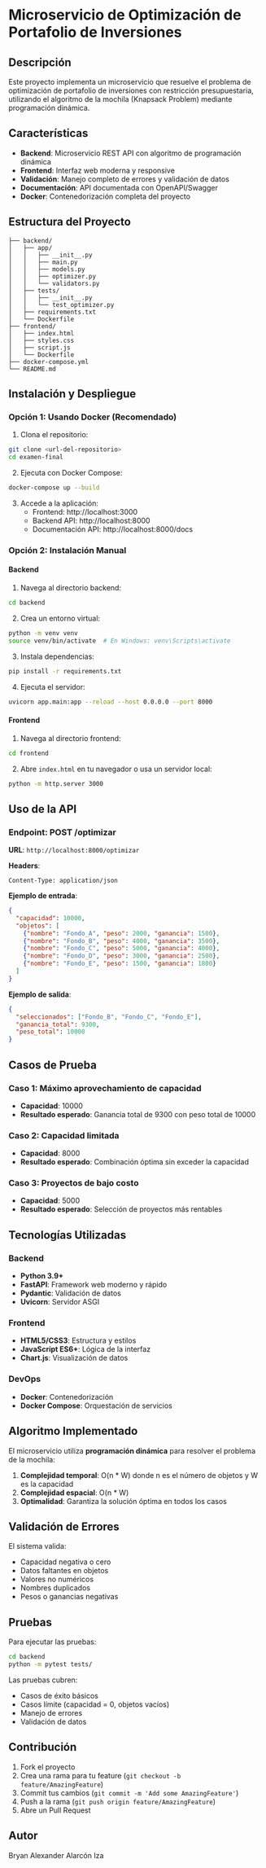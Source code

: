 # Microservicio de Optimización de Portafolio de Inversiones

## Descripción

Este proyecto implementa un microservicio que resuelve el problema de optimización de portafolio de inversiones con restricción presupuestaria, utilizando el algoritmo de la mochila (Knapsack Problem) mediante programación dinámica.

## Características

- **Backend**: Microservicio REST API con algoritmo de programación dinámica
- **Frontend**: Interfaz web moderna y responsive
- **Validación**: Manejo completo de errores y validación de datos
- **Documentación**: API documentada con OpenAPI/Swagger
- **Docker**: Contenedorización completa del proyecto

## Estructura del Proyecto

```
├── backend/
│   ├── app/
│   │   ├── __init__.py
│   │   ├── main.py
│   │   ├── models.py
│   │   ├── optimizer.py
│   │   └── validators.py
│   ├── tests/
│   │   ├── __init__.py
│   │   └── test_optimizer.py
│   ├── requirements.txt
│   └── Dockerfile
├── frontend/
│   ├── index.html
│   ├── styles.css
│   ├── script.js
│   └── Dockerfile
├── docker-compose.yml
└── README.md
```

## Instalación y Despliegue

### Opción 1: Usando Docker (Recomendado)

1. Clona el repositorio:
```bash
git clone <url-del-repositorio>
cd examen-final
```

2. Ejecuta con Docker Compose:
```bash
docker-compose up --build
```

3. Accede a la aplicación:
   - Frontend: http://localhost:3000
   - Backend API: http://localhost:8000
   - Documentación API: http://localhost:8000/docs

### Opción 2: Instalación Manual

#### Backend

1. Navega al directorio backend:
```bash
cd backend
```

2. Crea un entorno virtual:
```bash
python -m venv venv
source venv/bin/activate  # En Windows: venv\Scripts\activate
```

3. Instala dependencias:
```bash
pip install -r requirements.txt
```

4. Ejecuta el servidor:
```bash
uvicorn app.main:app --reload --host 0.0.0.0 --port 8000
```

#### Frontend

1. Navega al directorio frontend:
```bash
cd frontend
```

2. Abre `index.html` en tu navegador o usa un servidor local:
```bash
python -m http.server 3000
```

## Uso de la API

### Endpoint: POST /optimizar

**URL**: `http://localhost:8000/optimizar`

**Headers**:
```
Content-Type: application/json
```

**Ejemplo de entrada**:
```json
{
  "capacidad": 10000,
  "objetos": [
    {"nombre": "Fondo_A", "peso": 2000, "ganancia": 1500},
    {"nombre": "Fondo_B", "peso": 4000, "ganancia": 3500},
    {"nombre": "Fondo_C", "peso": 5000, "ganancia": 4000},
    {"nombre": "Fondo_D", "peso": 3000, "ganancia": 2500},
    {"nombre": "Fondo_E", "peso": 1500, "ganancia": 1800}
  ]
}
```

**Ejemplo de salida**:
```json
{
  "seleccionados": ["Fondo_B", "Fondo_C", "Fondo_E"],
  "ganancia_total": 9300,
  "peso_total": 10000
}
```

## Casos de Prueba

### Caso 1: Máximo aprovechamiento de capacidad
- **Capacidad**: 10000
- **Resultado esperado**: Ganancia total de 9300 con peso total de 10000

### Caso 2: Capacidad limitada
- **Capacidad**: 8000
- **Resultado esperado**: Combinación óptima sin exceder la capacidad

### Caso 3: Proyectos de bajo costo
- **Capacidad**: 5000
- **Resultado esperado**: Selección de proyectos más rentables

## Tecnologías Utilizadas

### Backend
- **Python 3.9+**
- **FastAPI**: Framework web moderno y rápido
- **Pydantic**: Validación de datos
- **Uvicorn**: Servidor ASGI

### Frontend
- **HTML5/CSS3**: Estructura y estilos
- **JavaScript ES6+**: Lógica de la interfaz
- **Chart.js**: Visualización de datos

### DevOps
- **Docker**: Contenedorización
- **Docker Compose**: Orquestación de servicios

## Algoritmo Implementado

El microservicio utiliza **programación dinámica** para resolver el problema de la mochila:

1. **Complejidad temporal**: O(n * W) donde n es el número de objetos y W es la capacidad
2. **Complejidad espacial**: O(n * W)
3. **Optimalidad**: Garantiza la solución óptima en todos los casos

## Validación de Errores

El sistema valida:
- Capacidad negativa o cero
- Datos faltantes en objetos
- Valores no numéricos
- Nombres duplicados
- Pesos o ganancias negativas

## Pruebas

Para ejecutar las pruebas:

```bash
cd backend
python -m pytest tests/
```

Las pruebas cubren:
- Casos de éxito básicos
- Casos límite (capacidad = 0, objetos vacíos)
- Manejo de errores
- Validación de datos

## Contribución

1. Fork el proyecto
2. Crea una rama para tu feature (`git checkout -b feature/AmazingFeature`)
3. Commit tus cambios (`git commit -m 'Add some AmazingFeature'`)
4. Push a la rama (`git push origin feature/AmazingFeature`)
5. Abre un Pull Request

 
## Autor
Bryan Alexander Alarcón Iza 